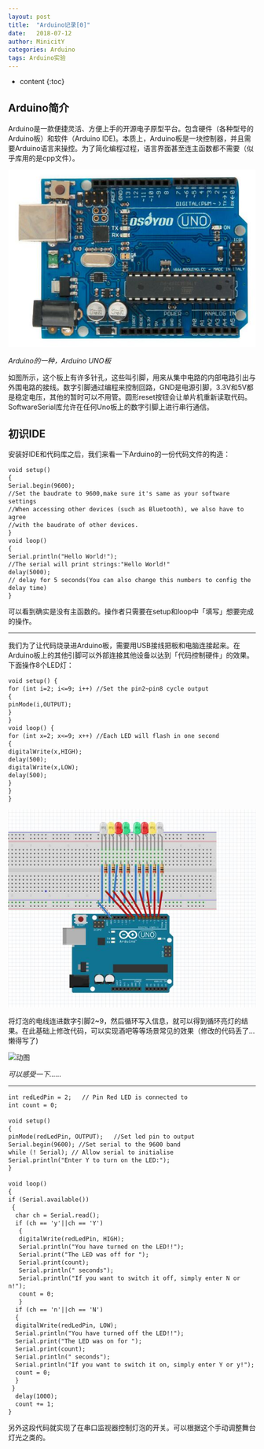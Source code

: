 ```yaml
---
layout: post
title:  "Arduino记录[0]"
date:   2018-07-12
author: MinicitY
categories: Arduino
tags: Arduino实验
---
```


* content
{:toc}

## **Arduino简介**

Arduino是一款便捷灵活、方便上手的开源电子原型平台。包含硬件（各种型号的Arduino板）和软件（Arduino IDE)。本质上，Arduino板是一块控制器，并且需要Arduino语言来操控。为了简化编程过程，语言界面甚至连主函数都不需要（似乎库用的是cpp文件）。

![](https://raw.githubusercontent.com/MinicitY/MyImg/master/UNO%E6%9D%BF.jpg)




_Arduino的一种，Arduino UNO板_

如图所示，这个板上有许多针孔，这些叫引脚，用来从集中电路的内部电路引出与外围电路的接线。数字引脚通过编程来控制回路，GND是电源引脚，3.3V和5V都是稳定电压，其他的暂时可以不用管。圆形reset按钮会让单片机重新读取代码。SoftwareSerial库允许在任何Uno板上的数字引脚上进行串行通信。

## **初识IDE**

安装好IDE和代码库之后，我们来看一下Arduino的一份代码文件的构造：

```
void setup() 
{ 
Serial.begin(9600);
//Set the baudrate to 9600,make sure it's same as your software settings 
//When accessing other devices (such as Bluetooth), we also have to agree 
//with the baudrate of other devices. 
} 
void loop() 
{ 
Serial.println("Hello World!");
//The serial will print strings:"Hello World!" 
delay(5000);
// delay for 5 seconds(You can also change this numbers to config the delay time) 
}
```

可以看到确实是没有主函数的。操作者只需要在setup和loop中「填写」想要完成的操作。

---

我们为了让代码烧录进Arduino板，需要用USB接线把板和电脑连接起来。在Arduino板上的其他引脚可以外部连接其他设备以达到「代码控制硬件」的效果。下面操作8个LED灯：

```
void setup() { 
for (int i=2; i<=9; i++) //Set the pin2~pin8 cycle output 
{
pinMode(i,OUTPUT);
}
}
void loop() { 
for (int x=2; x<=9; x++) //Each LED will flash in one second 
{
digitalWrite(x,HIGH); 
delay(500); 
digitalWrite(x,LOW); 
delay(500);
} 
} 
}
```

![](https://raw.githubusercontent.com/MinicitY/MyImg/master/LEDx8%E5%8E%9F%E7%90%86%E5%9B%BE.jpg)

将灯泡的电线连进数字引脚2~9，然后循环写入信息，就可以得到循环亮灯的结果。在此基础上修改代码，可以实现酒吧等等场景常见的效果（修改的代码丢了...懒得写了)

![动图](https://raw.githubusercontent.com/MinicitY/MyImg/master/LEDx8.gif)

_可以感受一下……_

---

```
int redLedPin = 2;   // Pin Red LED is connected to
int count = 0;

void setup() 
{
pinMode(redLedPin, OUTPUT);   //Set led pin to output
Serial.begin(9600); //Set serial to the 9600 band
while (! Serial); // Allow serial to initialise 
Serial.println("Enter Y to turn on the LED:");
}

void loop()
{
if (Serial.available())
 {
  char ch = Serial.read();
  if (ch == 'y'||ch == 'Y')
   {
   digitalWrite(redLedPin, HIGH);
   Serial.println("You have turned on the LED!!");
   Serial.print("The LED was off for ");
   Serial.print(count);
   Serial.println(" seconds");
   Serial.println("If you want to switch it off, simply enter N or n!");
   count = 0;
   }
  if (ch == 'n'||ch == 'N')
  {
  digitalWrite(redLedPin, LOW);
  Serial.println("You have turned off the LED!!");
  Serial.print("The LED was on for ");
  Serial.print(count);
  Serial.println(" seconds");
  Serial.println("If you want to switch it on, simply enter Y or y!");
  count = 0;
  }
 }
  delay(1000);
  count += 1;
}
```

另外这段代码就实现了在串口监视器控制灯泡的开关。可以根据这个手动调整舞台灯光之类的。